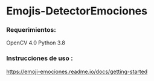 # Emojis-DetectorEmociones

### **Requerimientos:** 
OpenCV 4.0 
Python 3.8 

### **Instrucciones de uso :**
https://emoji-emociones.readme.io/docs/getting-started

